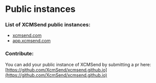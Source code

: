 # Public instances



### List of XCMSend public instances: 
-  [xcmsend.com](https://xcmsend.com)    
-  [app.xcmsend.com](https://app.xcmsend.com)   


### Contribute:  
You can add your public instance of XCMSend by submitting a pr here:   
[https://github.com/XcmSend/xcmsend.github.io](https://github.com/XcmSend/xcmsend.github.io)

